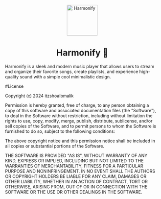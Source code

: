 

<p align="center">
<img src="https://upload.wikimedia.org/wikipedia/commons/1/19/Spotify_logo_without_text.svg" alt="Harmonify" width="100">
</p>
<h1 align="center">Harmonify 🎵</h1>

<p>Harmonify is a sleek and modern music player that allows users to stream and organize their favorite songs, create playlists, and experience high-quality sound with a simple cool  minimalistic design.</p>



#License

Copyright (c) 2024 itzshoaibmalik

Permission is hereby granted, free of charge, to any person obtaining a copy
of this software and associated documentation files (the "Software"), to deal
in the Software without restriction, including without limitation the rights
to use, copy, modify, merge, publish, distribute, sublicense, and/or sell
copies of the Software, and to permit persons to whom the Software is
furnished to do so, subject to the following conditions:

The above copyright notice and this permission notice shall be included in all
copies or substantial portions of the Software.

THE SOFTWARE IS PROVIDED "AS IS", WITHOUT WARRANTY OF ANY KIND, EXPRESS OR
IMPLIED, INCLUDING BUT NOT LIMITED TO THE WARRANTIES OF MERCHANTABILITY,
FITNESS FOR A PARTICULAR PURPOSE AND NONINFRINGEMENT. IN NO EVENT SHALL THE
AUTHORS OR COPYRIGHT HOLDERS BE LIABLE FOR ANY CLAIM, DAMAGES OR OTHER
LIABILITY, WHETHER IN AN ACTION OF CONTRACT, TORT OR OTHERWISE, ARISING FROM,
OUT OF OR IN CONNECTION WITH THE SOFTWARE OR THE USE OR OTHER DEALINGS IN THE
SOFTWARE.
